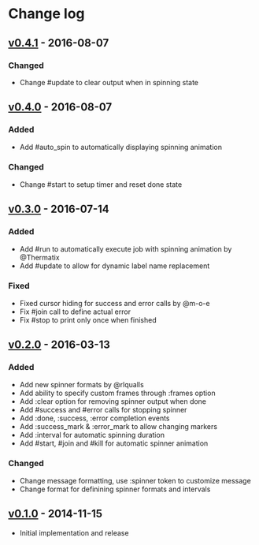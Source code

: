 # Change log

## [v0.4.1] - 2016-08-07

### Changed
* Change #update to clear output when in spinning state

## [v0.4.0] - 2016-08-07

### Added
* Add #auto_spin to automatically displaying spinning animation

### Changed
* Change #start to setup timer and reset done state

## [v0.3.0] - 2016-07-14

### Added
* Add #run to automatically execute job with spinning animation by @Thermatix
* Add #update to allow for dynamic label name replacement

### Fixed
* Fixed cursor hiding for success and error calls by @m-o-e
* Fix #join call to define actual error
* Fix #stop to print only once when finished

## [v0.2.0] - 2016-03-13

### Added
* Add new spinner formats by @rlqualls
* Add ability to specify custom frames through :frames option
* Add :clear option for removing spinner output when done
* Add #success and #error calls for stopping spinner
* Add :done, :success, :error completion events
* Add :success_mark & :error_mark to allow changing markers
* Add :interval for automatic spinning duration
* Add #start, #join and #kill for automatic spinner animation

### Changed
* Change message formatting, use :spinner token to customize message
* Change format for definining spinner formats and intervals

## [v0.1.0] - 2014-11-15

* Initial implementation and release

[v0.4.1]: https://github.com/peter-murach/tty-spinner/compare/v0.4.0...v0.4.1
[v0.4.0]: https://github.com/peter-murach/tty-spinner/compare/v0.3.0...v0.4.0
[v0.3.0]: https://github.com/peter-murach/tty-spinner/compare/v0.2.0...v0.3.0
[v0.2.0]: https://github.com/peter-murach/tty-spinner/compare/v0.1.0...v0.2.0
[v0.1.0]: https://github.com/peter-murach/tty-spinner/compare/v0.1.0
